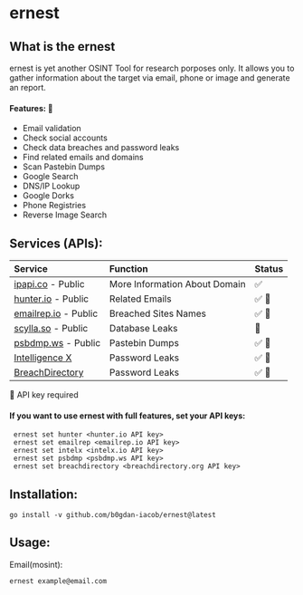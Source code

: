 # ernest

## What is the ernest

ernest is yet another OSINT Tool for research porposes only. It allows you to gather information about the target via email, phone or image and generate an report.

#### Features: :eyes:

- Email validation
- Check social accounts
- Check data breaches and password leaks
- Find related emails and domains
- Scan Pastebin Dumps
- Google Search
- DNS/IP Lookup
- Google Dorks
- Phone Registries
- Reverse Image Search

## Services (APIs):

| Service                                         | Function                      | Status                   |
| :---------------------------------------------- | :---------------------------- | :----------------------- |
| [ipapi.co](https://ipapi.co/) - Public          | More Information About Domain | :white_check_mark:       |
| [hunter.io](https://hunter.io/) - Public        | Related Emails                | :white_check_mark: :key: |
| [emailrep.io](https://emailrep.io/) - Public    | Breached Sites Names          | :white_check_mark: :key: |
| [scylla.so](https://scylla.so/) - Public        | Database Leaks                | :construction:           |
| [psbdmp.ws](https://psbdmp.ws/) - Public        | Pastebin Dumps                | :white_check_mark: :key: |
| [Intelligence X](https://intelx.io/)            | Password Leaks                | :white_check_mark: :key: |
| [BreachDirectory](https://breachdirectory.org/) | Password Leaks                | :white_check_mark: :key: |

:key: API key required

#### If you want to use ernest with full features, set your API keys:

```
 ernest set hunter <hunter.io API key>
 ernest set emailrep <emailrep.io API key>
 ernest set intelx <intelx.io API key>
 ernest set psbdmp <psbdmp.ws API key>
 ernest set breachdirectory <breachdirectory.org API key>
```

## Installation:

```
go install -v github.com/b0gdan-iacob/ernest@latest
```

## Usage:

Email(mosint):

```
ernest example@email.com
```

